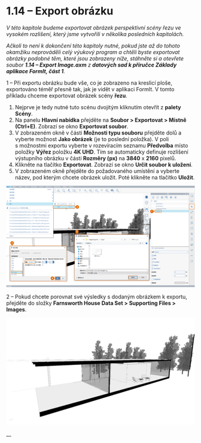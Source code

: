 # 1.14 – Export obrázku

_V této kapitole budeme exportovat obrázek perspektivní scény řezu ve vysokém rozlišení, který jsme vytvořili v několika posledních kapitolách._

_Ačkoli to není k dokončení této kapitoly nutné, pokud jste až do tohoto okamžiku neprováděli celý výukový program a chtěli byste exportovat obrázky podobné těm, které jsou zobrazeny níže, stáhněte si a otevřete soubor_ _**1.14 – Export Image.axm**_ _z_ _**datových sad k příručce Základy aplikace FormIt, část 1**._

1 – Při exportu obrázku bude vše, co je zobrazeno na kreslicí ploše, exportováno téměř přesně tak, jak je vidět v aplikaci FormIt. V tomto příkladu chceme exportovat obrázek scény **řezu**.

1. Nejprve je tedy nutné tuto scénu dvojitým kliknutím otevřít z **palety Scény**.
2. Na panelu **Hlavní nabídka** přejděte na **Soubor > Exportovat > Místně (Ctrl+E)**. Zobrazí se okno **Exportovat soubor**.
3. V zobrazeném okně v části **Možnosti typu souboru** přejděte dolů a vyberte možnost **Jako obrázek** (je to poslední položka). V poli s možnostmi exportu vyberte v rozevíracím seznamu **Předvolba** místo položky **Výřez** položku **4K UHD**. Tím se automaticky definuje rozlišení výstupního obrázku v části **Rozměry (px)** na **3840** x **2160** pixelů.
4. Klikněte na tlačítko **Exportovat**. Zobrazí se okno **Určit soubor k uložení**.
5. V zobrazeném okně přejděte do požadovaného umístění a vyberte název, pod kterým chcete obrázek uložit. Poté klikněte na tlačítko **Uložit**.

![](<../../.gitbook/assets/0 (5).png>)

2 – Pokud chcete porovnat své výsledky s dodaným obrázkem k exportu, přejděte do složky **Farnsworth House Data Set > Supporting Files > Images**.

![Dodaný vzorový obrázek k exportu z datové sady Farnsworth House.](<../../.gitbook/assets/1 (16).png>)

__
